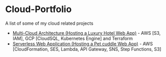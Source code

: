 # Cloud-Portfolio
A list of some of my cloud related projects


- [Multi-Cloud Architecture (Hosting a Luxury Hotel Web App)](https://github.com/Yingi/hotelapp-multicloud.git) - AWS [S3, IAM], GCP [CloudSQL, Kubernetes Engine] and Terraform 
- [Serverless Web Application (Hosting a Pet cuddle Web App)](https://github.com/Yingi/AWS-Serverless-Pet-Cuddle.git) - AWS [CloudFormation, SES, Lambda, API Gateway, SNS, Step Functions, S3]
